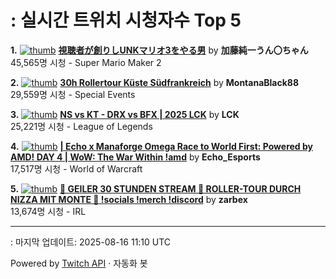 # : 실시간 트위치 시청자수 Top 5

**1.** [![thumb](https://static-cdn.jtvnw.net/previews-ttv/live_user_kato_junichi0817-320x180.jpg)](https://twitch.tv/加藤純一うん〇ちゃん)
**[視聴者が創りしUNKマリオ3をやる男](https://twitch.tv/加藤純一うん〇ちゃん)** by **加藤純一うん〇ちゃん**<br>45,565명 시청  - Super Mario Maker 2

**2.** [![thumb](https://static-cdn.jtvnw.net/previews-ttv/live_user_montanablack88-320x180.jpg)](https://twitch.tv/MontanaBlack88)
**[30h Rollertour Küste Südfrankreich](https://twitch.tv/MontanaBlack88)** by **MontanaBlack88**<br>29,559명 시청  - Special Events

**3.** [![thumb](https://static-cdn.jtvnw.net/previews-ttv/live_user_lck-320x180.jpg)](https://twitch.tv/LCK)
**[NS vs KT - DRX vs BFX | 2025 LCK](https://twitch.tv/LCK)** by **LCK**<br>25,221명 시청  - League of Legends

**4.** [![thumb](https://static-cdn.jtvnw.net/previews-ttv/live_user_echo_esports-320x180.jpg)](https://twitch.tv/Echo_Esports)
**[| Echo x Manaforge Omega Race to World First: Powered by AMD!  DAY 4 | WoW: The War Within !amd](https://twitch.tv/Echo_Esports)** by **Echo_Esports**<br>17,517명 시청  - World of Warcraft

**5.** [![thumb](https://static-cdn.jtvnw.net/previews-ttv/live_user_zarbex-320x180.jpg)](https://twitch.tv/zarbex)
**[🤏 GEILER 30 STUNDEN STREAM 🤏 ROLLER-TOUR DURCH NIZZA MIT MONTE 🤏  !socials !merch !discord](https://twitch.tv/zarbex)** by **zarbex**<br>13,674명 시청  - IRL


---
: 마지막 업데이트: 2025-08-16 11:10 UTC

Powered by [Twitch API](https://dev.twitch.tv/docs/api/reference) · 자동화 봇
